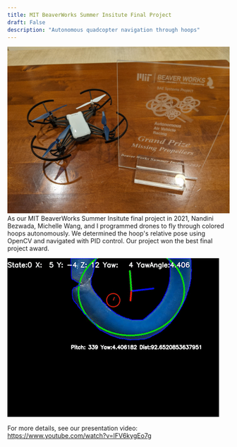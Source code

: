 ```yaml
---
title: MIT BeaverWorks Summer Insitute Final Project
draft: False
description: "Autonomous quadcopter navigation through hoops"
---
```


![Missing Propellers](images/missing_props_prize.jpg)
As our MIT BeaverWorks Summer Insitute final project in 2021, Nandini Bezwada, Michelle Wang, and I programmed drones to fly through colored hoops autonomously. We determined the hoop's relative pose using OpenCV and navigated with PID control. Our project won the best final project award.


![Masked](images/masked.gif)

For more details, see our presentation video:
https://www.youtube.com/watch?v=lFV6kygEo7g